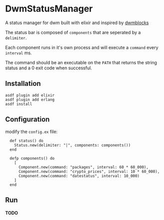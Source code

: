 # DwmStatusManager

A status manager for dwm built with elixir and inspired by [dwmblocks](https://github.com/torrinfail/dwmblocks)

The status bar is composed of `components` that are seperated by a `delimiter`. 

Each component runs in it's own process and will execute a `command` every `interval` ms.

The command should be an executable on the `PATH` that returns the string status and a 0 exit code when successful.

## Installation

```
asdf plugin add elixir
asdf plugin add erlang
asdf install
```

## Configuration

modify the `config.ex` file:

```
  def status() do
    Status.new(delimiter: "|", components: components())
  end

  defp components() do
    [
      Component.new(command: "packages", interval: 60 * 60_000),
      Component.new(command: "crypto_prices", interval: 10 * 60_000),
      Component.new(command: "datestatus", interval: 10_000)
    ]
  end
```



## Run

#### TODO

